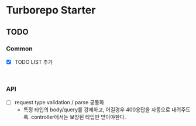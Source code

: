 # Turborepo Starter

## TODO

### Common

- [x] TODO LIST 추가

<br>

### API

- [ ] request type validation / parse 공통화
  - 특정 타입의 body/query를 강제하고, 어길경우 400응답을 자동으로 내려주도록. controller에서는 보장된 타입만 받아야한다.
